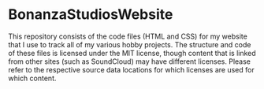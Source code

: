 # BonanzaStudiosWebsite
This repository consists of the code files (HTML and CSS) for my website that I use to track all of my various hobby projects. The structure and code of these files is licensed under the MIT license, though content that is linked from other sites (such as SoundCloud) may have different licenses. Please refer to the respective source data locations for which licenses are used for which content.
